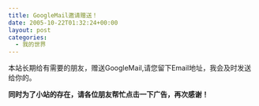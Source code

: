 ```yaml
---
title: GoogleMail邀请赠送！
date: 2005-10-22T01:32:24+00:00
layout: post
categories:
  - 我的世界
---
```


本站长期给有需要的朋友，赠送GoogleMail,请您留下Email地址，我会及时发送给你的。

**同时为了小站的存在，请各位朋友帮忙点击一下广告，再次感谢！**